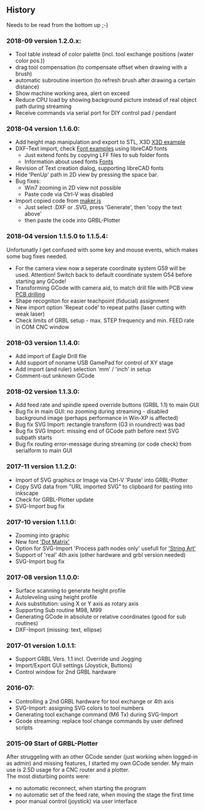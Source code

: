 ## History
Needs to be read from the bottom up ;-)  
  
### 2018-09 version 1.2.0.x:
* Tool table instead of color palette (incl. tool exchange positions (water color pos.))  
* drag tool compensation (to compensate offset when drawing with a brush)   
* automatic subroutine insertion (to refresh brush after drawing a certain distance)  
* Show machine working area, alert on exceed  
* Reduce CPU load by showing background picture instead of real object path during streaming   
* Receive commands via serial port for DIY control pad / pendant  
  
### 2018-04 version 1.1.6.0:  
* Add height map manipulation and export to STL, X3D [X3D example](http://svenhb.bplaced.net/?CNC___GRBL-Plotter___Hoehenprofil)  
* DXF-Text import, check [Font examples](https://www.circuitousroot.com/artifice/drafting/librecad-miscellany/index.html)  using libreCAD fonts  
  - Just extend fonts by copying LFF files to sub folder fonts  
  - Information about used fonts [Fonts](https://github.com/svenhb/GRBL-Plotter/blob/master/GRBL-Plotter/fonts/README.md)  
* Revision of Text creation dialog, supporting libreCAD fonts  
* Hide 'PenUp' path in 2D view by pressing the space bar.  
* Bug fixes:
  - Win7 zooming in 2D view not possible
  - Paste code via Ctrl-V was disabled  
* Import copied code from [maker.js](https://maker.js.org/demos/)  
  - Just select .DXF or .SVG, press 'Generate', then 'copy the text above'  
  - then paste the code into GRBL-Plotter  
   
### 2018-04 version 1.1.5.0 to 1.1.5.4: 
Unfortunatly I get confused with some key and mouse events, which makes some bug fixes needed. 
* For the camera view now a seperate coordinate system G59 will be used. Attention! Switch back to default coordinate system G54 before starting any GCode!  
* Transforming GCode with camera aid, to match drill file with PCB view [PCB drilling](https://github.com/svenhb/GRBL-Plotter/wiki/PCB-drilling)   
* Shape recogniton for easier teachpoint (fiducial) assignment  
* New import option 'Repeat code' to repeat paths (laser cutting with weak laser)  
* Check limits of GRBL setup - max. STEP frequency and min. FEED rate in COM CNC window  
    
### 2018-03 version 1.1.4.0: 
* Add import of Eagle Drill file  
* Add support of noname USB GamePad for control of XY stage   
* Add import (and ruler) selection 'mm' / 'inch' in setup  
* Comment-out unknown GCode  
 
### 2018-02 version 1.1.3.0: 
* Add feed rate and spindle speed override buttons (GRBL 1.1) to main GUI  
* Bug fix in main GUI: no zooming during streaming - disabled background image (perhaps performance in Win-XP is affected)  
* Bug fix SVG Import: rectangle transform (G3 in roundrect) was bad  
* Bug fix SVG Import: missing end of GCode path before next SVG subpath starts  
* Bug fix routing error-message during streaming (or code check) from serialform to main GUI  
  
### 2017-11 version 1.1.2.0: 
* Import of SVG graphics or Image via Ctrl-V 'Paste' into GRBL-Plotter   
* Copy SVG data from "URL imported SVG" to clipboard for pasting into inkscape   
* Check for GRBL-Plotter update   
* SVG-Import bug fix  
  
### 2017-10 version 1.1.1.0: 
* Zooming into graphic  
* New font ['Dot Matrix'](https://youtu.be/ip_qCQwoufw)   
* Option for SVG-Import 'Process path nodes only' usefull for ['String Art'](https://youtu.be/ymWi15rvTvM)  
* Support of 'real' 4th axis (other hardware and grbl version needed) 
* SVG-Import bug fix  
 
### 2017-08 version 1.1.0.0:
* Surface scanning to generate height profile
* Autoleveling using height profile
* Axis substitution: using X or Y axis as rotary axis
* Supporting Sub routine M98, M99
* Generating GCode in absolute or relative coordinates (good for sub routines)
* DXF-Import (missing: text, ellipse)
 
### 2017-01 version 1.0.1.1:
* Support GRBL Vers. 1.1 incl. Override und Jogging
* Import/Export GUI settings (Joystick, Buttons)
* Control window for 2nd GRBL hardware
  
### 2016-07:
* Controlling a 2nd GRBL hardware for tool exchange or 4th axis
* SVG-Import: assigning SVG colors to tool numbers
* Generating tool exchange command (M6 Tx) during SVG-Import
* Gcode streaming: replace tool change commands by user defined scripts
  
### 2015-09 Start of GRBL-Plotter
After struggeling with an other GCode sender (just working when logged-in as admin) and missing features,
I started my own GCode sender. 
My main use is 2.5D usage for a CNC router and a plotter.  
The most disturbing points were:  
* no automatic reconnect, when starting the program
* no automatic set of the feed rate, when moving the stage the first time
* poor manual control (joystick) via user interface

